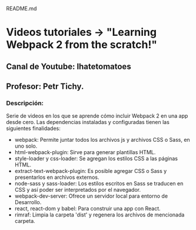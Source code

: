 README.md

# Videos tutoriales -> "Learning Webpack 2 from the scratch!"

## Canal de Youtube: Ihatetomatoes
## Profesor: Petr Tichy.

### Descripción:
Serie de videos en los que se aprende cómo incluir Webpack 2 en una app desde cero.
Las dependencias instaladas y configuradas tienen las siguientes finalidades:

- webpack: Permite juntar todos los archivos js y archivos CSS o Sass, en uno solo.
- html-webpack-plugin: Sirve para generar plantillas HTML.
- style-loader y css-loader: Se agregan los estilos CSS a las páginas HTML.
- extract-text-webpack-plugin: Es posible agregar CSS o Sass y presentarlos en archivos externos.
- node-sass y sass-loader: Los estilos escritos en Sass se traducen en CSS y así poder ser interpretados por el navegador.
- webpack-dev-server: Ofrece un servidor local para entorno de Desarrollo.
- react, react-dom y babel: Para construir una app con React.
- rimraf: Limpia la carpeta 'dist' y regenera los archivos de mencionada carpeta.
